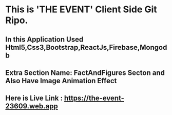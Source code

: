 #  This is 'THE EVENT' Client Side Git Ripo.
## In this Application Used Html5,Css3,Bootstrap,ReactJs,Firebase,Mongodb
## Extra Section Name: FactAndFigures Secton and Also Have Image Animation Effect 
## Here is Live Link : https://the-event-23609.web.app 

